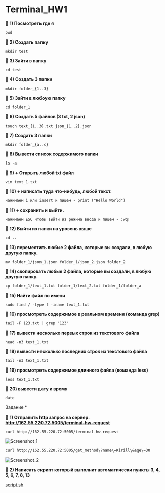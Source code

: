 # Terminal_HW1 

:small_blue_diamond: **1) Посмотреть где я** 

    pwd
    
:small_blue_diamond: **2) Создать папку**
    
    mkdir test
    
:small_blue_diamond: **3) Зайти в папку**

    cd test


:small_blue_diamond: **4) Создать 3 папки**

    mkdir folder_{1..3}

:small_blue_diamond: **5) Зайти в любоую папку** 

    cd folder_1 

:small_blue_diamond: **6) Создать 5 файлов (3 txt, 2 json)** 

    touch text_{1..3}.txt json_{1..2}.json

:small_blue_diamond: **7) Создать 3 папки**

    mkdir folder_{a..c}

:small_blue_diamond: **8) Вывести список содержимого папки**

    ls -a

:small_blue_diamond: **9) + Открыть любой txt файл**

    vim text_1.txt

:small_blue_diamond: **10) + написать туда что-нибудь, любой текст.**

    нажимаем i или insert и пишем - print ("Hello World")

:small_blue_diamond: **11) + сохранить и выйти.**

    нажимаем ESC чтобы выйти из режима ввода и пишем - :wq!

:small_blue_diamond: **12) Выйти из папки на уровень выше**

    cd ..

:small_blue_diamond: **13) переместить любые 2 файла, которые вы создали, в любую другую папку.**

    mv folder_1/json_1.json folder_1/json_2.json folder_2 

:small_blue_diamond: **14) скопировать любые 2 файла, которые вы создали, в любую другую папку.**

    cp folder_1/text_1.txt folder_1/text_2.txt folder_1/folder_a  

:small_blue_diamond: **15) Найти файл по имени**

    sudo find / -type f -iname text_1.txt
    
:small_blue_diamond: **16) просмотреть содержимое в реальном времени (команда grep)**

    tail -F 123.txt | grep "123" 


:small_blue_diamond: **17) вывести несколько первых строк из текстового файла**

    head -n3 text_1.txt

:small_blue_diamond: **18) вывести несколько последних строк из текстового файла**

    tail -n3 text_1.txt
    
:small_blue_diamond: **19) просмотреть содержимое длинного файла (команда less)**

    less text_1.txt

:small_blue_diamond: **20) вывести дату и время** 

    date


Задание *

:small_blue_diamond: **1) Отправить http запрос на сервер. http://162.55.220.72:5005/terminal-hw-request**

    curl http://162.55.220.72:5005/terminal-hw-request
    
![Screenshot_1](https://i.imgur.com/WBTeduQ.png)

    curl http://162.55.220.72:5005/get_method\?name\=Kirill\&age\=30 

![Screenshot_2](https://i.imgur.com/rRUMyHc.png)

:small_blue_diamond: **2) Написать скрипт который выполнит автоматически пункты 3, 4, 5, 6, 7, 8, 13**

[script.sh](https://github.com/KirillKovalkin/Terminal_HW1/blob/main/script.sh)
